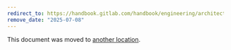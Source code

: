 ```yaml
---
redirect_to: https://handbook.gitlab.com/handbook/engineering/architecture/design-documents/ci_build_speed/
remove_date: "2025-07-08"
---
```


<!-- markdownlint-disable -->
<!-- vale off -->

This document was moved to [another location](https://handbook.gitlab.com/handbook/engineering/architecture/design-documents/ci_build_speed/).

<!-- This redirect file can be deleted after <2025-07-08>. -->
<!-- Redirects that point to other docs in the same project expire in three months. -->
<!-- Redirects that point to docs in a different project or site (for example, link is not relative and starts with `https:`) expire in one year. -->
<!-- Before deletion, see: https://docs.gitlab.com/ee/development/documentation/redirects.html -->
